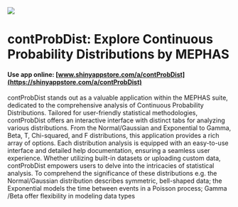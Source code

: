 

![](https://shiny-app-store3.s3.amazonaws.com/approvedapp/s517_1ypi74GmX9TTQbtNjFS2j0WTXT05J6Zs0Xw5qETq_logo_473.jpg)

# contProbDist: Explore Continuous Probability Distributions by MEPHAS

#### Use app online: __[www.shinyappstore.com/a/contProbDist](https://shinyappstore.com/a/contProbDist)__

contProbDist stands out as a valuable application within the MEPHAS suite, dedicated to the comprehensive analysis of Continuous Probability Distributions. Tailored for user-friendly statistical methodologies, contProbDist offers an interactive interface with distinct tabs for analyzing various distributions. From the Normal/Gaussian and Exponential to Gamma, Beta, T, Chi-squared, and F distributions, this application provides a rich array of options. Each distribution analysis is equipped with an easy-to-use interface and detailed help documentation, ensuring a seamless user experience. Whether utilizing built-in datasets or uploading custom data, contProbDist empowers users to delve into the intricacies of statistical analysis. To comprehend the significance of these distributions e.g. the Normal/Gaussian distribution describes symmetric, bell-shaped data; the Exponential models the time between events in a Poisson process; Gamma /Beta offer flexibility in modeling data types
